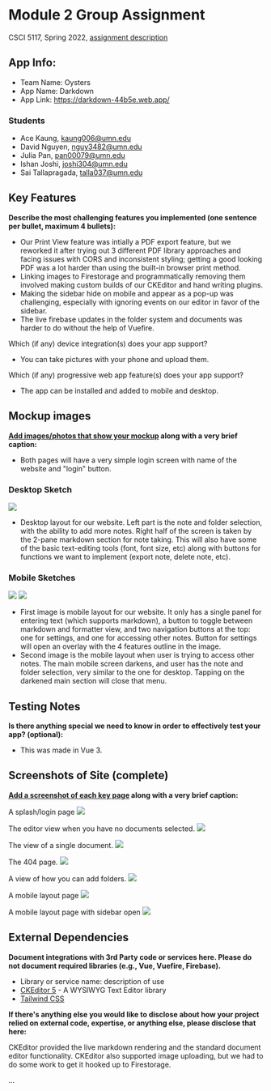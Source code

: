 # Module 2 Group Assignment

CSCI 5117, Spring 2022, [assignment description](https://canvas.umn.edu/courses/291031/pages/project-2)

## App Info:

* Team Name: Oysters
* App Name: Darkdown
* App Link: <https://darkdown-44b5e.web.app/>

### Students

* Ace Kaung, kaung006@umn.edu
* David Nguyen, nguy3482@umn.edu
* Julia Pan, pan00079@umn.edu
* Ishan Joshi, joshi304@umn.edu
* Sai Tallapragada, talla037@umn.edu


## Key Features

**Describe the most challenging features you implemented
(one sentence per bullet, maximum 4 bullets):**

* Our Print View feature was intially a PDF export feature, but we reworked it after trying out 3 different
  PDF library approaches and facing issues with CORS and inconsistent styling;
  getting a good looking PDF was a lot harder than using the built-in browser print method.
* Linking images to Firestorage and programmatically removing them involved making custom builds of our CKEditor and hand writing plugins.
* Making the sidebar hide on mobile and appear as a pop-up was challenging, especially with 
ignoring events on our editor in favor of the sidebar.
* The live firebase updates in the folder system and documents was harder to do without the help of Vuefire.

Which (if any) device integration(s) does your app support?

* You can take pictures with your phone and upload them.

Which (if any) progressive web app feature(s) does your app support?

* The app can be installed and added to mobile and desktop.



## Mockup images

**[Add images/photos that show your mockup](https://stackoverflow.com/questions/10189356/how-to-add-screenshot-to-readmes-in-github-repository) along with a very brief caption:**

* Both pages will have a very simple login screen with name of the website and "login" button. 

### Desktop Sketch
![](wireframe/P2DarkdownDesktop.png)
* Desktop layout for our website. Left part is the note and folder selection, with the ability to add more notes. Right half of the screen is taken by the 2-pane markdown section for note taking. This will also have some of the basic text-editing tools (font, font size, etc) along with buttons for functions we want to implement (export note, delete note, etc). 

### Mobile Sketches
![](wireframe/P2DarkdownMobile.png)
![](wireframe/P2DarkdownMobileSelect.png)
* First image is mobile layout for our website. It only has a single panel for entering text (which supports markdown), a button to toggle between markdown and formatter view, and two navigation buttons at the top: one for settings, and one for accessing other notes. Button for settings will open an overlay with the 4 features outline in the image.
* Second image is the mobile layout when user is trying to access other notes. The main mobile screen darkens, and user has the note and folder selection, very similar to the one for desktop. Tapping on the darkened main section will close that menu. 


## Testing Notes

**Is there anything special we need to know in order to effectively test your app? (optional):**

* This was made in Vue 3.



## Screenshots of Site (complete)

**[Add a screenshot of each key page](https://stackoverflow.com/questions/10189356/how-to-add-screenshot-to-readmes-in-github-repository)
along with a very brief caption:**

A splash/login page
![](screenshots/splash.png)

The editor view when you have no documents selected.
![](screenshots/nodocument.png)

The view of a single document.
![](screenshots/singledoc.png)

The 404 page.
![](screenshots/404.png)

A view of how you can add folders.
![](screenshots/addfolder.png)

A mobile layout page
![](screenshots/mobilepage.jpg)

A mobile layout page with sidebar open
![](screenshots/mobilesidebar.jpg)

## External Dependencies

**Document integrations with 3rd Party code or services here.
Please do not document required libraries (e.g., Vue, Vuefire, Firebase).**

* Library or service name: description of use
* [CKEditor 5](https://ckeditor.com/ckeditor-5/) - A WYSIWYG Text Editor library
* [Tailwind CSS](https://tailwindcss.com)

**If there's anything else you would like to disclose about how your project
relied on external code, expertise, or anything else, please disclose that
here:**

CKEditor provided the live markdown rendering and the standard document editor functionality. CKEditor
also supported image uploading, but we had to do some work to get it hooked up to Firestorage.

...
